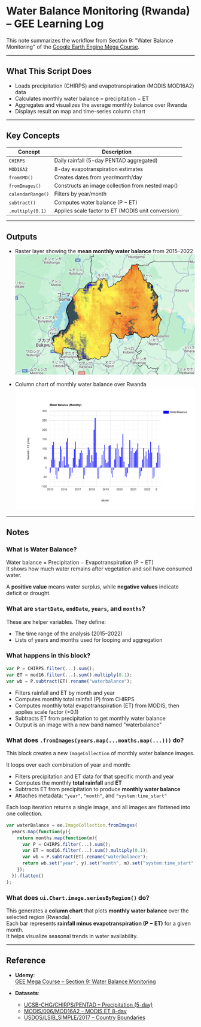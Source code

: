 # Water Balance Monitoring (Rwanda) – GEE Learning Log

This note summarizes the workflow from Section 9: "Water Balance Monitoring" of the [Google Earth Engine Mega Course](https://www.udemy.com/course/google-earth-engine-gis-remote-sensing/learn/lecture/43492106#overview).

---

## What This Script Does

- Loads precipitation (CHIRPS) and evapotranspiration (MODIS MOD16A2) data
- Calculates monthly water balance = precipitation − ET
- Aggregates and visualizes the average monthly balance over Rwanda
- Displays result on map and time-series column chart

---

## Key Concepts

| Concept             | Description |
|---------------------|-------------|
| `CHIRPS`            | Daily rainfall (5-day PENTAD aggregated) |
| `MOD16A2`           | 8-day evapotranspiration estimates |
| `fromYMD()`         | Creates dates from year/month/day |
| `fromImages()`      | Constructs an image collection from nested map() |
| `calendarRange()`   | Filters by year/month |
| `subtract()`        | Computes water balance (P − ET) |
| `.multiply(0.1)`    | Applies scale factor to ET (MODIS unit conversion) |

---

## Outputs

- Raster layer showing the **mean monthly water balance** from 2015–2022
![](map_waterbalance_meanmonthly_rwanda_2015-2022.png)

- Column chart of monthly water balance over Rwanda
![](chart_waterbalance_meanmonthly_rwanda_2015-2022.png)

---

## Notes
### What is Water Balance?

Water balance = Precipitation − Evapotranspiration (P − ET)  
It shows how much water remains after vegetation and soil have consumed water.

A **positive value** means water surplus, while **negative values** indicate deficit or drought.

### What are `startDate`, `endDate`, `years`, and `months`?

These are helper variables.
They define:
- The time range of the analysis (2015–2022)
- Lists of years and months used for looping and aggregation


### What happens in this block?

```javascript
var P = CHIRPS.filter(...).sum();
var ET = mod16.filter(...).sum().multiply(0.1);
var wb = P.subtract(ET).rename("waterbalance");
```
- Filters rainfall and ET by month and year
- Computes monthly total rainfall (P) from CHIRPS
- Computes monthly total evapotranspiration (ET) from MODIS, then applies scale factor (×0.1)
- Subtracts ET from precipitation to get monthly water balance
- Output is an image with a new band named "waterbalance"

###  What does `.fromImages(years.map(...months.map(...)))` do?

This block creates a new `ImageCollection` of monthly water balance images.

It loops over each combination of year and month:
- Filters precipitation and ET data for that specific month and year
- Computes the monthly **total rainfall** and **ET**
- Subtracts ET from precipitation to produce **monthly water balance**
- Attaches metadata: `"year"`, `"month"`, and `"system:time_start"`

Each loop iteration returns a single image, and all images are flattened into one collection.

```javascript
var waterBalance = ee.ImageCollection.fromImages(
  years.map(function(y){
    return months.map(function(m){
      var P = CHIRPS.filter(...).sum();
      var ET = mod16.filter(...).sum().multiply(0.1);
      var wb = P.subtract(ET).rename("waterbalance");
      return wb.set("year", y).set("month", m).set("system:time_start", ee.Date.fromYMD(y, m, 1));
    });
  }).flatten()
);
```

### What does `ui.Chart.image.seriesByRegion()` do?

This generates a **column chart** that plots **monthly water balance** over the selected region (Rwanda).  
Each bar represents **rainfall minus evapotranspiration (P − ET)** for a given month.  
It helps visualize seasonal trends in water availability.

---

## Reference

- **Udemy**:  
  [GEE Mega Course – Section 9: Water Balance Monitoring](https://www.udemy.com/course/google-earth-engine-gis-remote-sensing/learn/lecture/43492106)

- **Datasets**:
  - [UCSB-CHG/CHIRPS/PENTAD – Precipitation (5-day)](https://developers.google.com/earth-engine/datasets/catalog/UCSB-CHG_CHIRPS_PENTAD?hl=ja)
  - [MODIS/006/MOD16A2 – MODIS ET 8-day](https://developers.google.com/earth-engine/datasets/catalog/MODIS_006_MOD16A2)
  - [USDOS/LSIB_SIMPLE/2017 – Country Boundaries](https://developers.google.com/earth-engine/datasets/catalog/USDOS_LSIB_SIMPLE_2017)
